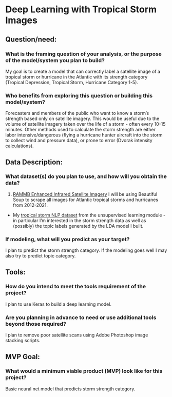 # Deep Learning with Tropical Storm Images


## Question/need:
### What is the framing question of your analysis, or the purpose of the model/system you plan to build?

My goal is to create a model that can correctly label a satellite image of a tropical storm or hurricane in the Atlantic with its strength category (Tropical Depression, Tropical Storm, Hurricane Category 1-5). 

### Who benefits from exploring this question or building this model/system?

Forecasters and members of the public who want to know a storm’s strength based only on satellite imagery. This would be useful due to the volume of satellite imagery taken over the life of a storm - often every 10-15 minutes. Other methods used to calculate the storm strength are either labor intensive/dangerous (flying a hurricane hunter aircraft into the storm to collect wind and pressure data), or prone to error (Dvorak intensity calculations).

## Data Description:
### What dataset(s) do you plan to use, and how will you obtain the data?

1. [RAMMB Enhanced Infrared Satellite Imagery](https://rammb-data.cira.colostate.edu/tc_realtime/season.asp?storm_season=2020)
I will be using Beautiful Soup to scrape all images for Atlantic tropical storms and hurricanes from 2012-2021.
* My [tropical storm NLP dataset](https://github.com/saramoira/tropical_storm_reports) from the unsupervised learning module - in particular I’m interested in the storm strength data as well as (possibly) the topic labels generated by the LDA model I built.

### If modeling, what will you predict as your target?

I plan to predict the storm strength category. If the modeling goes well I may also try to predict topic category. 

## Tools:
### How do you intend to meet the tools requirement of the project?

I plan to use Keras to build a deep learning model.

### Are you planning in advance to need or use additional tools beyond those required?

I plan to remove poor satellite scans using Adobe Photoshop image stacking scripts. 

## MVP Goal:
### What would a minimum viable product (MVP) look like for this project?

Basic neural net model that predicts storm strength category.
